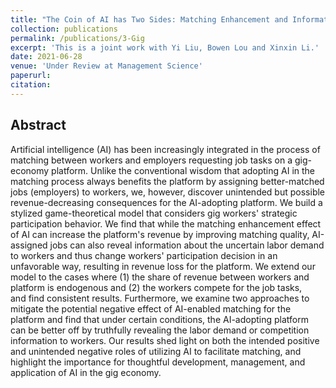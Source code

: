 ```yaml
---
title: "The Coin of AI has Two Sides: Matching Enhancement and Information Revelation Effects of AI on Gig-Economy Platforms"
collection: publications
permalink: /publications/3-Gig
excerpt: 'This is a joint work with Yi Liu, Bowen Lou and Xinxin Li.'
date: 2021-06-28
venue: 'Under Review at Management Science'
paperurl: 
citation: 
---
```

Abstract
---
Artificial intelligence (AI) has been increasingly integrated in the process of matching between workers and employers requesting 
job tasks on a gig-economy platform. Unlike the conventional wisdom that adopting AI in the matching process always benefits the platform 
by assigning better-matched jobs (employers) to workers, we, however, discover unintended but possible revenue-decreasing consequences for 
the AI-adopting platform. We build a stylized game-theoretical model that considers gig workers' strategic participation behavior. 
We find that while the matching enhancement effect of AI can increase the platform's revenue by improving matching quality, 
AI-assigned jobs can also reveal information about the uncertain labor demand to workers and thus change workers' participation 
decision in an unfavorable way, resulting in revenue loss for the platform. We extend our model to the cases where (1) the share of 
revenue between workers and platform is endogenous and (2) the workers compete for the job tasks,  
and find consistent results. Furthermore, we examine two approaches to mitigate the potential negative effect of AI-enabled matching for 
the platform and find that under certain conditions, the AI-adopting platform can be better off by truthfully revealing the labor demand or competition 
information to workers. Our results shed light on both the intended positive and unintended negative roles of utilizing AI to facilitate matching, 
and highlight the importance for thoughtful development, management, and application of AI in the gig economy.
